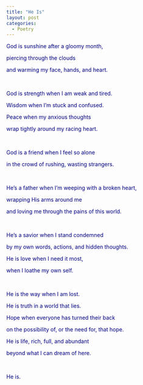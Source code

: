 ```yaml
---
title: "He Is"
layout: post
categories:
  - Poetry
---
```

<p><span style="color: #000080;">God is sunshine after a gloomy month,</span></p>
<p><span style="color: #000080;">piercing through the clouds</span></p>
<p><span style="color: #000080;">and warming my face, hands, and heart.</span></p>
<p><span style="color: #000080;">&nbsp;</span></p>
<p><span style="color: #000080;">God is strength when I am weak and tired.</span></p>
<p><span style="color: #000080;">Wisdom when I&rsquo;m stuck and confused.</span></p>
<p><span style="color: #000080;">Peace when my anxious thoughts</span></p>
<p><span style="color: #000080;">wrap tightly around my racing heart.</span></p>
<p><span style="color: #000080;">&nbsp;</span></p>
<p><span style="color: #000080;">God is a friend when I feel so alone</span></p>
<p><span style="color: #000080;">in the crowd of rushing, wasting strangers.</span></p>
<p><span style="color: #000080;">&nbsp;</span></p>
<p><span style="color: #000080;">He&rsquo;s a father when I&rsquo;m weeping with a broken heart,</span></p>
<p><span style="color: #000080;">wrapping His arms around me</span></p>
<p><span style="color: #000080;">and loving me through the pains of this world.</span></p>
<p><span style="color: #000080;">&nbsp;</span></p>
<p><span style="color: #000080;">He&rsquo;s a savior when I stand condemned</span></p>
<p><span style="color: #000080;">by my own words, actions, and hidden thoughts.</span></p>
<p><span style="color: #000080;">He is love when I need it most,</span></p>
<p><span style="color: #000080;">when I loathe my own self.</span></p>
<p><span style="color: #000080;">&nbsp;</span></p>
<p><span style="color: #000080;">He is the way when I am lost.</span></p>
<p><span style="color: #000080;">He is truth in a world that lies.</span></p>
<p><span style="color: #000080;">Hope when everyone has turned their back</span></p>
<p><span style="color: #000080;">on the possibility of, or the need for, that hope.</span></p>
<p><span style="color: #000080;">He is life, rich, full, and abundant</span></p>
<p><span style="color: #000080;">beyond what I can dream of here.</span></p>
<p><span style="color: #000080;">&nbsp;</span></p>
<p><span style="color: #000080;">He is.</span></p>
